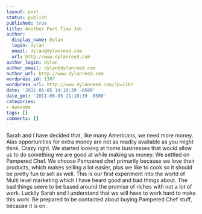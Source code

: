 ```yaml
---
layout: post
status: publish
published: true
title: Another Part Time Job
author:
  display_name: Dylan
  login: dylan
  email: dylan@dylanreed.com
  url: http://www.dylanreed.com
author_login: dylan
author_email: dylan@dylanreed.com
author_url: http://www.dylanreed.com
wordpress_id: 1307
wordpress_url: http://www.dylanreed.com/?p=1307
date: '2011-05-05 14:10:39 -0500'
date_gmt: '2011-05-05 21:10:39 -0500'
categories:
- Awesome
tags: []
comments: []
---
```

<p>Sarah and I have decided that, like many Americans, we need more money. Alas opportunities for extra money are not as readily available as you might think. Crazy right. We started looking at home businesses that would allow us to do something we are good at while making us money. We settled on Pampered Chef. We choose Pampered chef primarily because we love their products, which makes selling a lot easier, plus we like to cook so it should be pretty fun to sell as well. This is our first experiment into the world of Multi level marketing which I have heard good and bad things about. The bad things seem to be based around the promise of riches with not a lot of work. Luckily Sarah and I understand that we will have to work hard to make this work. Be prepared to be contacted about buying Pampered Chef stuff, because it is on. </p>
